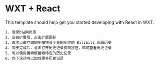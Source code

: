 # WXT + React

This template should help get you started developing with React in WXT.

```
1. 登录b站网页版
2. 安装扩展后，点击扩展图标
3. 首次点击立即同步按钮会全量同步你的 Bilibili 观看历史
4. 同步完成后，点击打开历史记录页面按钮，即可查看历史记录
5. 可以使用搜索框搜索特定的历史记录
6. 向下滚动可以加载更多历史记录
```
